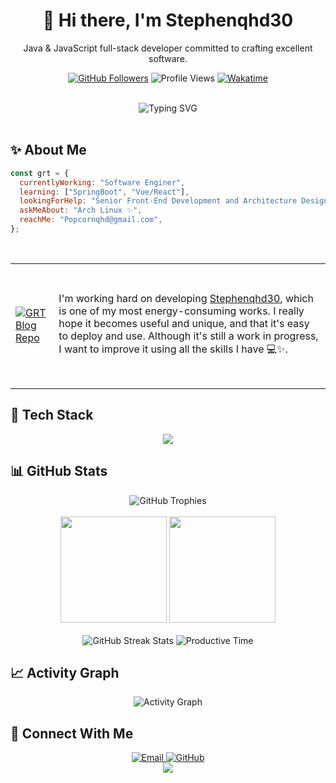 <div align="center">
  
  # 👋 Hi there, I'm Stephenqhd30
  Java & JavaScript full-stack developer committed to crafting excellent software.
  
  <p>
    <a href="https://github.com/Stephenqhd30"><img src="https://img.shields.io/github/followers/Stephenqhd30?label=Followers&style=social" alt="GitHub Followers" /></a>
    <img src="https://komarev.com/ghpvc/?username=Stephenqhd30&color=blueviolet&style=flat-square" alt="Profile Views" />
    <a href="https://wakatime.com/@018e213e-b50d-4f78-bc57-c3899fcfa222"><img src="https://wakatime.com/badge/user/018e213e-b50d-4f78-bc57-c3899fcfa222.svg" alt="Wakatime" /></a>
  </p>
  
  <br/>
  
  <img src="https://readme-typing-svg.herokuapp.com?font=Fira+Code&pause=500&color=6A5ACD&center=true&vCenter=true&width=435&lines=Frontend+Developer;Kotlin+Enthusiast;Arch+Linux+User;Always+Learning+New+Things" alt="Typing SVG" />
  
  <br/>
</div>

<br/>

## ✨ About Me

```javascript
const grt = {
  currentlyWorking: "Software Enginer",
  learning: ["SpringBoot", "Vue/React"],
  lookingForHelp: "Senior Front-End Development and Architecture Design",
  askMeAbout: "Arch Linux ✨",
  reachMe: "Popcornqhd@gmail.com",
};
```

<br/>

<table>
  <tr>
    <td style="height:200px;">
      <a href="https://github.com/Stephenqhd30/Stephenqhd30">
        <img src="https://github-readme-stats.vercel.app/api/pin/?username=Stephenqhd30&repo=grtblog&theme=tokyonight" alt="GRT Blog Repo" />
      </a>
    </td>
    <td>
      I'm working hard on developing <a href="https://github.com/Stephenqhd30/Stephenqhd30">Stephenqhd30</a>, which is one of my most energy-consuming works.  
      I really hope it becomes useful and unique, and that it's easy to deploy and use.  
      Although it's still a work in progress, I want to improve it using all the skills I have 💻✨.
    </td>
  </tr>
</table>



## 🚀 Tech Stack

<div align="center">
  <img src="https://skillicons.dev/icons?i=arch,c,cpp,python,html,css,js,ts,java,kotlin,nuxtjs,nextjs,vue,react,electron,tauri,pinia,redux,vscode,idea,webstorm,pycharm,androidstudio,docker&theme=dark&perline=8&" />
</div>

## 📊 GitHub Stats

<div align="center">
  <img src="https://github-profile-trophy.vercel.app/?username=Stephenqhd30&theme=nord&column=7&margin-w=15&margin-h=15" alt="GitHub Trophies" />
</div>
<br/>
<div align="center">
  <img src="https://github-readme-stats.vercel.app/api?username=Stephenqhd30&count_private=true&show_icons=true&theme=tokyonight&hide_border=true&custom_title=GRT's%20GitHub%20Stats" height="170px" />
  <img src="https://github-readme-stats.vercel.app/api/top-langs/?username=Stephenqhd30&layout=compact&theme=tokyonight&hide_border=true&hide=html,css,jupyter,Jupyter%20Notebook" height="170px" />
</div>
<br/>
<div align="center">
  <img src="https://github-readme-streak-stats.herokuapp.com/?user=Stephenqhd30&theme=tokyonight&hide_border=true" alt="GitHub Streak Stats" />
  <img src="https://github-profile-summary-cards.vercel.app/api/cards/productive-time?username=Stephenqhd30&theme=tokyonight&utcOffset=8" alt="Productive Time" />
</div>

## 📈 Activity Graph

<div align="center">
  <img src="https://github-readme-activity-graph.vercel.app/graph?username=Stephenqhd30&theme=tokyo-night&hide_border=true" alt="Activity Graph" />
</div>

## 🔗 Connect With Me

<div align="center">
  <a href="mailto:Popcornqhd@gmail.com">
    <img src="https://img.shields.io/badge/Email-0078D4?style=for-the-badge&logo=microsoft-outlook&logoColor=white" alt="Email" />
  </a>
  <a href="https://github.com/Stephenqhd30">
    <img src="https://img.shields.io/badge/GitHub-100000?style=for-the-badge&logo=github&logoColor=white" alt="GitHub" />
  </a>
  <!-- Add more social links as needed -->
</div>

<div align="center">
  <img src="https://capsule-render.vercel.app/api?type=waving&color=gradient&height=100&section=footer" />
</div>
